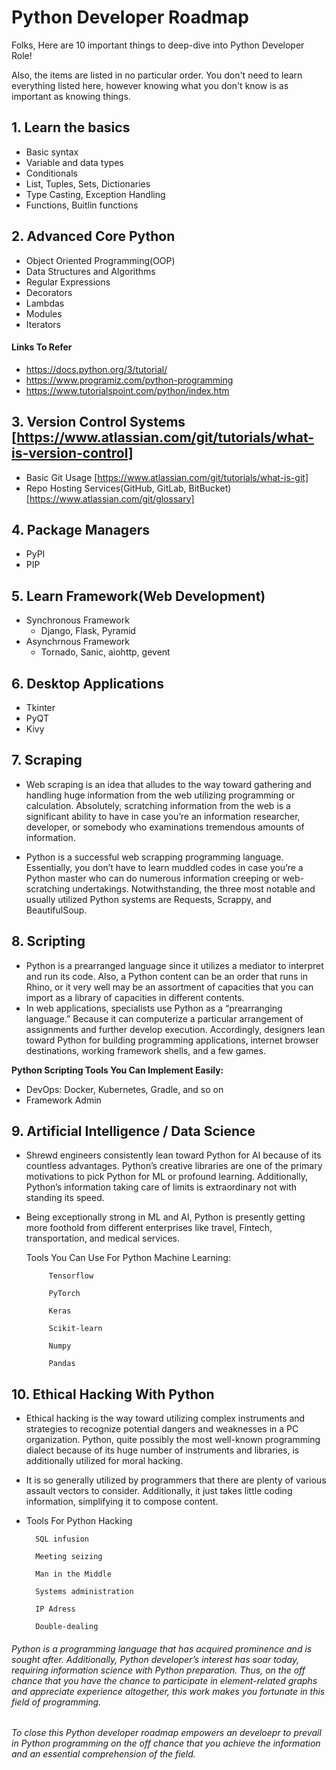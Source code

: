 # Python Developer Roadmap

Folks, Here are 10 important things to deep-dive into Python Developer Role!

Also, the items are listed in no particular order. You don't need to learn everything listed here, however knowing what you don't know is as important as knowing things.

## **1. Learn the basics** 
  * Basic syntax
  * Variable and data types
  * Conditionals
  * List, Tuples, Sets, Dictionaries
  * Type Casting, Exception Handling
  * Functions, Buitlin functions
 
 ## **2. Advanced Core Python**
  * Object Oriented Programming(OOP)
  * Data Structures and Algorithms
  * Regular Expressions
  * Decorators
  * Lambdas
  * Modules
  * Iterators
  #### Links To Refer
   - https://docs.python.org/3/tutorial/
   - https://www.programiz.com/python-programming
   - https://www.tutorialspoint.com/python/index.htm
   
## **3. Version Control Systems** [https://www.atlassian.com/git/tutorials/what-is-version-control]
   * Basic Git Usage [https://www.atlassian.com/git/tutorials/what-is-git]
   * Repo Hosting Services(GitHub, GitLab, BitBucket)[https://www.atlassian.com/git/glossary]

## **4. Package Managers**
 * PyPI
 * PIP

## **5. Learn Framework(Web Development)**
   -  Synchronous Framework
         - Django, Flask, Pyramid
   -  Asynchrnous Framework
         - Tornado, Sanic, aiohttp, gevent
         
 ## **6. Desktop Applications**
   * Tkinter
   * PyQT
   * Kivy
 
## **7. Scraping**
   - Web scraping is an idea that alludes to the way toward gathering and handling huge information from the web utilizing programming or calculation. Absolutely, scratching information from the web is a significant ability to have in case you’re an information researcher, developer, or somebody who examinations tremendous amounts of information. 

   - Python is a successful web scrapping programming language. Essentially, you don’t have to learn muddled codes in case you’re a Python master who can do numerous information creeping or web-scratching undertakings. Notwithstanding, the three most notable and usually utilized Python systems are Requests, Scrappy, and BeautifulSoup. 
   
## **8. Scripting**
   - Python is a prearranged language since it utilizes a mediator to interpret and run its code. Also, a Python content can be an order that runs in Rhino, or it very well may be an assortment of capacities that you can import as a library of capacities in different contents. 
   - In web applications, specialists use Python as a “prearranging language.” Because it can computerize a particular arrangement of assignments and further develop execution. Accordingly, designers lean toward Python for building programming applications, internet browser destinations, working framework shells, and a few games. 

**Python Scripting Tools You Can Implement Easily:**
   - DevOps: Docker, Kubernetes, Gradle, and so on 
   - Framework Admin


## 9. Artificial Intelligence / Data Science

  - Shrewd engineers consistently lean toward Python for AI because of its countless advantages. Python’s creative libraries are one of the primary motivations to pick Python for ML or profound learning. Additionally, Python’s information taking care of limits is extraordinary not with standing its speed. 

- Being exceptionally strong in ML and AI, Python is presently getting more foothold from different enterprises like travel, Fintech, transportation, and medical services. 

  Tools You Can Use For Python Machine Learning: 

           Tensorflow

           PyTorch

           Keras

           Scikit-learn

           Numpy

           Pandas

  
## 10. Ethical Hacking With Python
  - Ethical hacking is the way toward utilizing complex instruments and strategies to recognize potential dangers and weaknesses in a PC organization. Python, quite possibly the most well-known programming dialect because of its huge number of instruments and libraries, is additionally utilized for moral hacking. 

  - It is so generally utilized by programmers that there are plenty of various assault vectors to consider. Additionally, it just takes little coding information, simplifying it to compose content. 

  - Tools  For Python Hacking 

          SQL infusion 

          Meeting seizing 

          Man in the Middle 

          Systems administration 

          IP Adress 

          Double-dealing 


###### Python is a programming language that has acquired prominence and is sought after. Additionally, Python developer’s interest has soar today, requiring information science with Python preparation. Thus, on the off chance that you have the chance to participate in element-related graphs and appreciate experience altogether, this work makes you fortunate in this field of programming. 

###### To close this Python developer roadmap empowers an develoepr to prevail in Python programming on the off chance that you achieve the information and an essential comprehension of the field.

